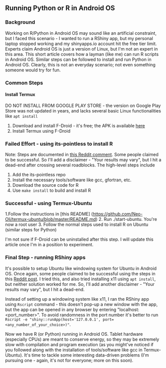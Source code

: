 ## Running Python or R in Android OS

### Background

Working on R/Python in Android OS may sound like an artificial constraint, but I faced this scenario - I wanted to run a RShiny app, but my personal laptop stopped working and my shinyapps.io account hit the free tier limit. Experts claim Android OS is just a version of Linux, but I'm not an expert in this area. This short article covers how a layman (like me) can run R scripts in Android OS. Similar steps can be followed to install and run Python in Android OS. Clearly, this is not an everyday scenario; not even something someone would try for fun.

### Common Steps

#### Install Termux

DO NOT INSTALL FROM GOOGLE PLAY STORE - the version on Google Play Store was not updated in years, and lacks several basic Linux functionalities like `apt install`

1. Download and install F-Droid - it's free; the APK is available [here](https://f-droid.org/en/)
2. Install Termux using F-Droid

### Failed Effort - using its-pointless to install R

Note: Steps are documented in [this Reddit comment](https://www.reddit.com/r/rstats/comments/ylxv1n/comment/iv43o50/). Some people claimed to be successful. So I'll add a disclaimer - "Your results may vary", but I hit a dead-end after crossing several roadblocks. The high-level steps include

1. Add the its-pointless repo
2. Install the necessary tools/software like gcc, gfortran, etc.
3. Download the source code for R
4. Use `make install` to build and install R

### Successful - using Termux-Ubuntu

1.Follow the instructions in [this README] (https://github.com/Neo-Oli/termux-ubuntu/blob/master/README.md)
2. Run ./start-ubuntu. You're now a root user
3. Follow the normal steps used to install R on Ubuntu (similar steps for Python)

I'm not sure if F-Droid can be uninstalled after this step. I will update this article once I'm in a position to experiment.

### Final Step - running RShiny apps

It's possible to setup Ubuntu like windowing system for Ubuntu in Android OS. Once again, some people claimed to be successful using the steps in this [Reddit post](https://www.reddit.com/r/termux/comments/184kb1c/this_is_just_a_quick_rundown_of_termuxx11/). I tried this, and also tried installing x11 using `apt install`, but neither solution worked for me. So, I'll add another disclaimer - "Your results may vary", but I hit a dead-end.

Instead of setting up a windowing system like x11, I ran the RShiny app using `Rscript` command - this doesn't pop-up a new window with the app, but the app can be opened in any browser by entering "localhost:<port_number>". To avoid randomness in the port number it's  better to run `Rscript -e "shiny::runApp(host='127.0.0.1', port=<any_number_of_your_choice>)"`.

Now we have R (or Python) running in Android OS. Tablet hardware (especially CPUs) are meant to conserve energy, so they may be extremely slow with compilation and program execution (as you might've noticed if you followed along with the installation of tools/software like gcc in Termux-Ubuntu). It's time to tackle some interesting data-driven problems (I'm pursuing one - again, it's not for everyone; more on this soon).